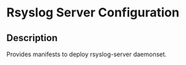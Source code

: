# Rsyslog Server Configuration

## Description
Provides manifests to deploy rsyslog-server daemonset.
